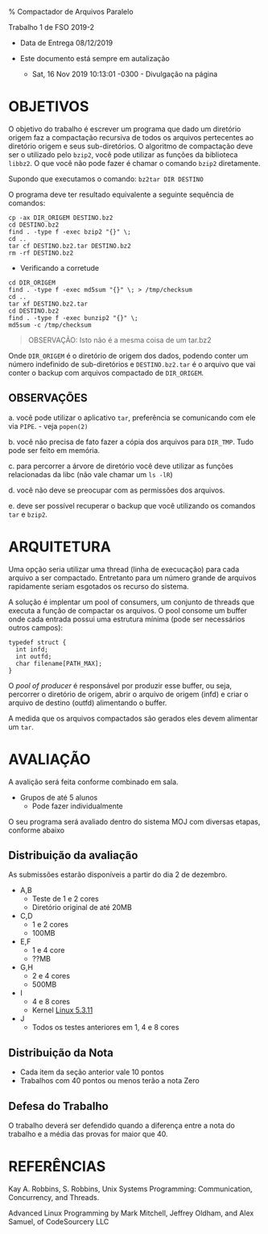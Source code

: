 % Compactador de Arquivos Paralelo

Trabalho 1 de FSO 2019-2

- Data de Entrega 08/12/2019

- Este documento está sempre em autalização
  - Sat, 16 Nov 2019 10:13:01 -0300 - Divulgação na página

# OBJETIVOS

O objetivo do trabalho é escrever um programa que dado um diretório origem
faz a compactação recursiva de todos os arquivos pertecentes ao diretório
origem e seus sub-diretórios. O algoritmo de compactação deve ser o
utilizado pelo `bzip2`, você pode utilizar as funções da biblioteca `libbz2`. O
que você não pode fazer é chamar o comando `bzip2` diretamente.

Supondo que executamos o comando: `bz2tar DIR DESTINO`

O programa deve ter resultado equivalente a seguinte sequência de
comandos:

```{ .SH}
cp -ax DIR_ORIGEM DESTINO.bz2
cd DESTINO.bz2
find . -type f -exec bzip2 "{}" \;
cd ..
tar cf DESTINO.bz2.tar DESTINO.bz2
rm -rf DESTINO.bz2
```

- Verificando a corretude

```{.SH}
cd DIR_ORIGEM
find . -type f -exec md5sum "{}" \; > /tmp/checksum
cd ..
tar xf DESTINO.bz2.tar
cd DESTINO.bz2
find . -type f -exec bunzip2 "{}" \;
md5sum -c /tmp/checksum
```

> OBSERVAÇÃO: Isto não é a mesma coisa de um tar.bz2

Onde `DIR_ORIGEM` é o diretório de origem dos dados, podendo conter um número
indefinido de sub-diretórios e `DESTINO.bz2.tar` é o arquivo que vai conter o
backup com arquivos compactado de `DIR_ORIGEM`.

## OBSERVAÇÕES

a. você pode utilizar o aplicativo `tar`, preferência se comunicando com ele
via `PIPE`.
    - veja `popen(2)`

b. você não precisa de fato fazer a cópia dos arquivos para `DIR_TMP`. Tudo
pode ser feito em memória.

c. para percorrer a árvore de diretório você deve utilizar as funções
relacionadas da libc (não vale chamar um `ls -lR`)

d. você não deve se preocupar com as permissões dos arquivos.

e. deve ser possível recuperar o backup que você utilizando os comandos
`tar` e `bzip2`.

# ARQUITETURA

Uma opção seria utilizar uma thread (linha de execucação) para cada arquivo
a ser compactado. Entretanto para um número grande de arquivos rapidamente
seriam esgotados os recurso do sistema.

A solução é implentar um pool of consumers, um conjunto de  threads que
executa a função de compactar os arquivos. O pool consome um buffer onde
cada entrada possui uma estrutura mínima (pode ser necessários outros
campos):

```{.C}
typedef struct {
  int infd;
  int outfd;
  char filename[PATH_MAX];
}
```

O *pool of producer* é responsável por produzir esse buffer, ou seja,
percorrer o diretório de origem, abrir o arquivo de origem (infd) e criar o
arquivo de destino (outfd) alimentando o buffer.

A medida que os arquivos compactados são gerados eles devem alimentar um
`tar`.

# AVALIAÇÃO

A avalição será feita conforme combinado em sala.

- Grupos de até 5 alunos
  - Pode fazer individualmente

O seu programa será avaliado dentro do sistema MOJ com diversas etapas,
conforme abaixo

## Distribuição da avaliação

As submissões estarão disponíveis a partir do dia 2 de dezembro.

- A,B
  - Teste de 1 e 2 cores
  - Diretório original de até 20MB
- C,D
  - 1 e 2 cores
  - 100MB
- E,F
  - 1 e 4 core
  - ??MB
- G,H
  - 2 e 4 cores
  - 500MB
- I
  - 4 e 8 cores
  - Kernel [Linux 5.3.11](https://cdn.kernel.org/pub/linux/kernel/v5.x/linux-5.3.11.tar.xz)
- J
  - Todos os testes anteriores em 1, 4 e 8 cores

## Distribuição da Nota

- Cada item da seção anterior vale 10 pontos
- Trabalhos com 40 pontos ou menos terão a nota Zero


## Defesa do Trabalho

O trabalho deverá ser defendido quando a diferença entre a nota do trabalho
e a média das provas for maior que 40.

# REFERÊNCIAS

Kay A. Robbins, S. Robbins, Unix Systems Programming: Communication,
Concurrency, and Threads.

Advanced Linux Programming by Mark Mitchell, Jeffrey Oldham, and Alex
Samuel, of CodeSourcery LLC
